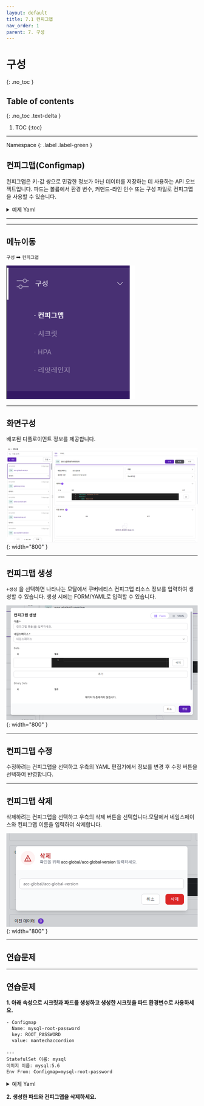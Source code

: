 ```yaml
---
layout: default
title: 7.1 컨피그맵
nav_order: 1
parent: 7. 구성
---
```


# 구성
{: .no_toc }

## Table of contents
{: .no_toc .text-delta }

1. TOC
{:toc}

---

<div class="code-example" markdown="1">
Namespace
{: .label .label-green }
</div>

## 컨피그맵(Configmap)
컨피그맵은 키-값 쌍으로 민감한 정보가 아닌 데이터를 저장하는 데 사용하는 API 오브젝트입니다. 파드는 볼륨에서 환경 변수, 커맨드-라인 인수 또는 구성 파일로 컨피그맵을 사용할 수 있습니다.


<details>
<summary>예제 Yaml</summary>
  
{% highlight yaml %}

apiVersion: v1
kind: Pod
metadata:
  name: configmap-demo-pod
spec:
  containers:
    - name: demo
      image: alpine
      command: ["sleep", "3600"]
      env:
        # 환경 변수 정의
        - name: PLAYER_INITIAL_LIVES # 참고로 여기서는 컨피그맵의 키 이름과
                                     # 대소문자가 다르다.
          valueFrom:
            configMapKeyRef:
              name: game-demo           # 이 값의 컨피그맵.
              key: player_initial_lives # 가져올 키.
        - name: UI_PROPERTIES_FILE_NAME
          valueFrom:
            configMapKeyRef:
              name: game-demo
              key: ui_properties_file_name
      volumeMounts:
      - name: config
        mountPath: "/config"
        readOnly: true
  volumes:
    # 파드 레벨에서 볼륨을 설정한 다음, 해당 파드 내의 컨테이너에 마운트한다.
    - name: config
      configMap:
        # 마운트하려는 컨피그맵의 이름을 제공한다.
        name: game-demo
        # 컨피그맵에서 파일로 생성할 키 배열
        items:
        - key: "game.properties"
          path: "game.properties"
        - key: "user-interface.properties"

{% endhighlight %}
   
</details>

---


---
## 메뉴이동
`구성` ➡ `컨피그맵`

![config-001.png](/assets/images/config/config-001.png)

---

## 화면구성
배포된 디플로이먼트 정보를 제공합니다.

![config-005.png](/assets/images/config/config-005.png){: width="800" }

---
## 컨피그맵 생성
`+생성` 을 선택하면 나타나는 모달에서 쿠버네티스 컨피그맵 리소스 정보를 입력하여 생성할 수 있습니다. 생성 시에는 FORM/YAML로 입력할 수 있습니다.

![config-006.png](/assets/images/config/config-006.png){: width="800" }

---

## 컨피그맵 수정
수정하려는 컨피그맵을 선택하고 우측의 YAML 편집기에서 정보를 변경 후 수정 버튼을 선택하여 반영합니다.

---

## 컨피그맵 삭제
삭제하려는 컨피그맵을 선택하고 우측의 삭제 버튼을 선택합니다.모달에서 네임스페이스와 컨피그맵 이름을 입력하여 삭제합니다.

![configmap-delete.png](/assets/images/config/configmap-delete.png){: width="800" }

---
## 연습문제

---
## 연습문제

**1. 아래 속성으로 시크릿과 파드를 생성하고 생성한 시크릿을 파드 환경변수로 사용하세요.**

```
- Configmap
  Name: mysql-root-password
  key: ROOT_PASSWORD
  value: mantechaccordion

---
StatefulSet 이름: mysql
이미지 이름: mysql:5.6
Env From: Configmap=mysql-root-password
```

<details>
<summary>예제 Yaml</summary>
  
{% highlight yaml %}

apiVersion: apps/v1
kind: StatefulSet
metadata:
  name: mysql
spec:
  replicas: 1
  serviceName: mysql
  selector:
    matchLabels:
      app: mysql
  template:
    metadata:
      labels:
        app: mysql
    spec:
      terminationGracePeriodSeconds: 10
      containers:
        - name: mysql
          image: mysql:5.6
          ports:
            - name: tcp
              protocol: TCP
              containerPort: 3306
          env:
            - name: MYSQL_ROOT_PASSWORD
              valueFrom:
                configmapKeyRef:
                  key: ROOT_PASSWORD
                  name: mysql-root-password
          volumeMounts:
            - name: mysql-data
              mountPath: /var/lib/mysql
  volumeClaimTemplates:
    - metadata:
        name: mysql-data
      spec:
        storageClassName: accordion-storage
        accessModes:
          - ReadWriteOnce
        resources:
          requests:
            storage: 10Gi

{% endhighlight %}
   
</details>

**2. 생성한 파드와 컨피그맵을 삭제하세요.**